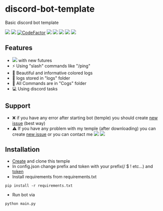 <h1>discord-bot-template</h1>
<p>Basic discord bot template</p>

<div id="badges">
    <a href="https://discord.gg/3wt8QRndjm"><img src="https://img.shields.io/discord/904364952532418620?logo=discord"/></a>
    <a href="https://github.com/FlamesC0der/discord-bot-template/stargazers"><img src="https://img.shields.io/github/stars/FlamesC0der/discord-bot-template"/></a>
    <a href="https://www.codefactor.io/repository/github/flamesc0der/discord-bot-template"><img src="https://www.codefactor.io/repository/github/flamesc0der/discord-bot-template/badge" alt="CodeFactor" /></a>
    <a href="https://github.com/FlamesC0der/discord-bot-template/issues"><img src="https://img.shields.io/github/issues/FlamesC0der/discord-bot-template"/></a>
    <a href=""><img src="https://img.shields.io/github/last-commit/FlamesC0der/discord-bot-template/master?color=yellow"/></a>
    <a href="https://github.com/psf/black"><img src="https://img.shields.io/badge/code%20style-black-000000.svg"/></a>
    <a href="https://github.com/FlamesC0der/discord-bot-template/blob/master/LICENSE"><img src="https://img.shields.io/github/license/FlamesC0der/discord-bot-template?color=red"/></a>
    <a href=""><img src="https://img.shields.io/pypi/pyversions/discord.py"/></a>
</div>
<h2></h2>
<h2>Features</h2>

* <img src="https://img.shields.io/badge/discord.py-2.x-blue"/> with new futures
* ⚡️ Using "slash" commands like "/ping"
* 🎨 Beautiful and informative colored logs
* 💾 logs stored in "logs" folder
* 📂 All Commands are in "Cogs" folder
* 💻 Using discord tasks

<h2>Support</h2>

* ❌ if you have any error after starting bot (temple) you should create [new issue](https://github.com/FlamesC0der/discord-bot-template/issues) (best way)
* ⚠️ If you have any problem with my temple (after downloading) you can create [new issue](https://github.com/FlamesC0der/discord-bot-template/issues) or you can contact me <a href="https://t.me/FlameCoder0_0" target="_blank"><img src="https://img.shields.io/badge/telegram-0088cc?logo=telegram&logoColor=white"/></a> <a href="https://discord.gg/3wt8QRndjm" target="_blank"><img src="https://img.shields.io/badge/discord-5865F2?logo=discord&logoColor=white"/></a>

<h2>Installation</h2>

* [Create](https://github.com/FlamesC0der/discord-bot-template/generate) and clone this temple
* In config.json change prefix and token with your prefix(/ $ ! etc...) and [token](https://discord.com/developers/applications)
* Install requirements from requirements.txt
```
pip install -r requirements.txt
```
* Run bot via
```
python main.py
```